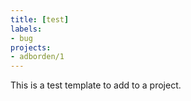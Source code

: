 ```yaml
---
title: [test]
labels:
- bug
projects:
- adborden/1
---
```


This is a test template to add to a project.
